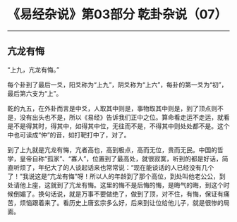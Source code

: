 # 《易经杂说》第03部分 乾卦杂说（07）

------

## 亢龙有悔

“上九，亢龙有悔。”

每个卦到了最后一爻，阳爻称为“上九”，阴爻称为“上六”，每卦的第一爻为“初”，最后第六支为“上”。

乾的九五，在外卦而言是中爻，人取其中则是，事物取其中则是，到了顶点则不是，没有出头也不是，所以《易经》告诉我们正中之位。算命看走运不走运，就看是不是得其时，得其中，如得其中位，无往而不是，不得其中则处处都不是。这个中也可读成“仲”的音，如打靶打中了，对了。

到了上九就是亢龙有悔，亢者高也，高到极点，高而无位，贵而无民。中国的哲学，皇帝自称“孤家”、“寡人”，位置到了最高处，就很寂寞，听到的都是好话，简直听烦了，年纪大了的人谈起话来也常常说：“现在能谈话的人已经没有几个了！”我说这是“亢龙有悔”呀！所以人的年龄到了那个高位，到处叫他老公公，到处请他上座，这就到了亢龙有悔。这里的悔不是后悔的悔，是晦气的晦，到这个时候倒媚了。换句话说，就是万事不要做绝了，做到了顶，对不住，有悔，保证有痛苦，烦恼跟着来了。看历史上唐玄宗多么好，后来到让位给他儿子，就是很惨的局面。